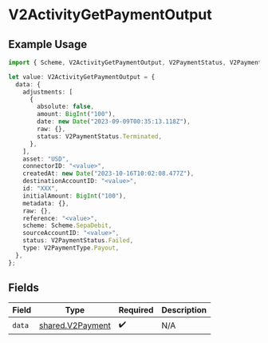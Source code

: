 # V2ActivityGetPaymentOutput

## Example Usage

```typescript
import { Scheme, V2ActivityGetPaymentOutput, V2PaymentStatus, V2PaymentType } from "@formance/formance-sdk/sdk/models/shared";

let value: V2ActivityGetPaymentOutput = {
  data: {
    adjustments: [
      {
        absolute: false,
        amount: BigInt("100"),
        date: new Date("2023-09-09T00:35:13.118Z"),
        raw: {},
        status: V2PaymentStatus.Terminated,
      },
    ],
    asset: "USD",
    connectorID: "<value>",
    createdAt: new Date("2023-10-16T10:02:08.477Z"),
    destinationAccountID: "<value>",
    id: "XXX",
    initialAmount: BigInt("100"),
    metadata: {},
    raw: {},
    reference: "<value>",
    scheme: Scheme.SepaDebit,
    sourceAccountID: "<value>",
    status: V2PaymentStatus.Failed,
    type: V2PaymentType.Payout,
  },
};
```

## Fields

| Field                                                       | Type                                                        | Required                                                    | Description                                                 |
| ----------------------------------------------------------- | ----------------------------------------------------------- | ----------------------------------------------------------- | ----------------------------------------------------------- |
| `data`                                                      | [shared.V2Payment](../../../sdk/models/shared/v2payment.md) | :heavy_check_mark:                                          | N/A                                                         |